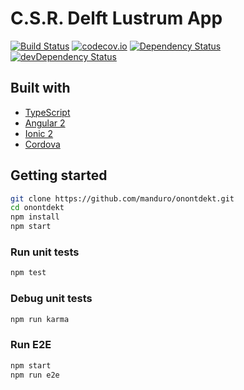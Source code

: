 # C.S.R. Delft Lustrum App
[![Build Status](https://travis-ci.org/manduro/onontdekt.svg?branch=master)](https://travis-ci.org/manduro/onontdekt) [![codecov.io](https://codecov.io/github/manduro/onontdekt/coverage.svg?branch=master)](https://codecov.io/github/manduro/onontdekt?branch=master) [![Dependency Status](https://david-dm.org/manduro/onontdekt.svg)](https://david-dm.org/manduro/onontdekt) [![devDependency Status](https://david-dm.org/manduro/onontdekt/dev-status.svg)](https://david-dm.org/manduro/onontdekt#info=devDependencies)

## Built with
* [TypeScript](https://typescriptlang.org)
* [Angular 2](https://angular.io)
* [Ionic 2](http://ionicframework.com)
* [Cordova](https://cordova.apache.org)

## Getting started

```bash
git clone https://github.com/manduro/onontdekt.git
cd onontdekt
npm install
npm start
```

### Run unit tests
```bash
npm test
```

### Debug unit tests
```bash
npm run karma
```

### Run E2E
```bash
npm start
npm run e2e
```
